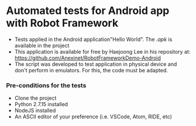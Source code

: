 # Automated tests for Android app with Robot Framework

- Tests applied in the Android application"Hello World". The <i>.apk</i> is available in the project 
- This application is available for free by Haejoong Lee in his repository at: https://github.com/Anexinet/RobotFrameworkDemo-Android
- The script was developed to test application in physical device and don't perform in emulators. For this, the code must be adapted.

### Pre-conditions for the tests
- Clone the project
- Python 2.7.15 installed
- NodeJS installed
- An ASCII editor of your preference (i.e. VSCode, Atom, RIDE, etc)</br>


